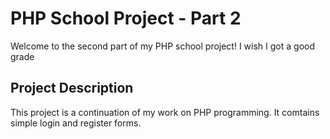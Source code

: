 # PHP School Project - Part 2

Welcome to the second part of my PHP school project! I wish I got a good grade

## Project Description

This project is a continuation of my work on PHP programming. It comtains simple login and register forms. 


